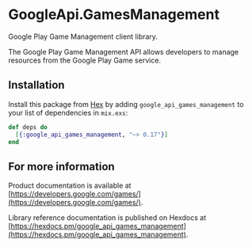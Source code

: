 # GoogleApi.GamesManagement

Google Play Game Management client library.

The Google Play Game Management API allows developers to manage resources from the Google Play Game service.

## Installation

Install this package from [Hex](https://hex.pm) by adding
`google_api_games_management` to your list of dependencies in `mix.exs`:

```elixir
def deps do
  [{:google_api_games_management, "~> 0.17"}]
end
```

## For more information

Product documentation is available at [https://developers.google.com/games/](https://developers.google.com/games/).

Library reference documentation is published on Hexdocs at
[https://hexdocs.pm/google_api_games_management](https://hexdocs.pm/google_api_games_management).

